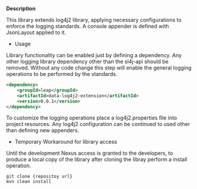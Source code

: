 <b>Description</b>

This library extends log4j2 library, applying necessary configurations to enforce the logging standards.
A console appender is defined with JsonLayout applied to it.

- Usage

Library functionality can be enabled just by defining a dependency. Any other logging library dependency other than the sl4j-api should be removed.
Without any code change this step will enable the general logging operations to be performed by the standards.

```xml
<dependency>
    <groupId>leap</groupId>
    <artifactId>data-log4j2-extension</artifactId>
    <version>0.0.1</version>
</dependency>
```

To customize the logging operations place a log4j2.properties file into project resources. Any log4j2 configuration can be  continued to used other than defining new appenders.


- Temporary Workaround for library access

Until the development Nexus access is granted to the developers, to produce a local copy of the library after cloning the libray perform a install operation.

```console
git clone {repositoy url}
mvn clean install
```